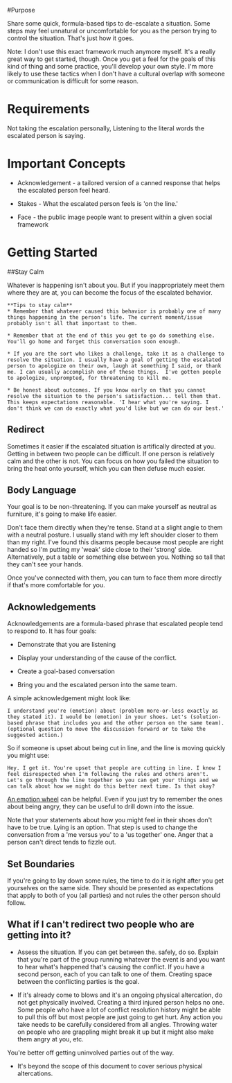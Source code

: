 #Purpose 

Share some quick, formula-based tips to de-escalate a situation. Some steps may feel unnatural or uncomfortable for you as the person trying to control the situation. That's just how it goes. 


Note: I don't use this exact framework much anymore myself. It's a really great way to get started, though. Once you get a feel for the goals of this kind of thing and some practice, you'll develop your own style. I'm more likely to use these tactics when I don't have a cultural overlap with someone or communication is difficult for some reason. 

# Requirements 

Not taking the escalation personally, Listening to the literal words the escalated person is saying. 

# Important Concepts

* Acknowledgement - a tailored version of a canned response that helps the escalated person feel heard.

* Stakes - What the escalated person feels is 'on the line.' 

* Face - the public image people want to present within a given social framework

# Getting Started

##Stay Calm 

Whatever is happening isn't about you. But if you inappropriately meet them where they are at, you can become the focus of the escalated behavior.

    **Tips to stay calm**
    * Remember that whatever caused this behavior is probably one of many things happening in the person's life. The current moment/issue probably isn't all that important to them. 

    * Remember that at the end of this you get to go do something else. You'll go home and forget this conversation soon enough. 

    * If you are the sort who likes a challenge, take it as a challenge to resolve the situation. I usually have a goal of getting the escalated person to apologize on their own, laugh at something I said, or thank me. I can usually accomplish one of these things.  I've gotten people to apologize, unprompted, for threatening to kill me. 

    * Be honest about outcomes. If you know early on that you cannot resolve the situation to the person's satisfaction... tell them that. This keeps expectations reasonable. 'I hear what you're saying. I don't think we can do exactly what you'd like but we can do our best.' 

## Redirect

Sometimes it easier if the escalated situation is artifically directed at you. Getting in between two people can be difficult. If one person is relatively calm and the other is not. You can focus on how you failed the situation to bring the heat onto yourself, which you can then defuse much easier. 

## Body Language 

Your goal is to be non-threatening. If you can make yourself as neutral as furniture, it's going to make life easier. 

Don't face them directly when they're tense. Stand at a slight angle to them with a neutral posture. I usually stand with my left shoulder closer to them than my right. I've found this disarms people because most people are right handed so I'm putting my 'weak' side close to their 'strong' side. Alternatively, put a table or something else between you. Nothing so tall that they can't see your hands. 

Once you've connected with them, you can turn to face them more directly if that's more comfortable for you.

## Acknowledgements

Acknowledgements are a formula-based phrase that escalated people tend to respond to. It has four goals:

   * Demonstrate that you are listening 

   * Display your understanding of the cause of the conflict.

   * Create a goal-based conversation 

   * Bring you and the escalated person into the same team. 

A simple acknowledgement might look like:

```I understand you're (emotion) about (problem more-or-less exactly as they stated it). I would be (emotion) in your shoes. Let's (solution-based phrase that includes you and the other person on the same team). (optional question to move the discussion forward or to take the suggested action.)```

So if someone is upset about being cut in line, and the line is moving quickly you might use:

```Hey. I get it. You're upset that people are cutting in line. I know I feel disrespected when I'm following the rules and others aren't. Let's go through the line together so you can get your things and we can talk about how we might do this better next time. Is that okay?```

[An emotion wheel](https://www.reddit.com/media?url=https%3A%2F%2Fexternal-preview.redd.it%2Femotional-wheel-a-resource-for-better-understanding-emotions-v0-HopRGhzMiGi9RriTf0qI17ekK_Pbye-nCRWI03oBoGE.jpg) can be helpful. Even if you just try to remember the ones about being angry, they can be useful to drill down into the issue.

Note that your statements about how you might feel in their shoes don't have to be true. Lying is an option. That step is used to change the conversation from a 'me versus you' to a 'us together' one. Anger that a person can't direct tends to fizzle out.

## Set Boundaries 

If you're going to lay down some rules, the time to do it is right after you get yourselves on the same side. They should be presented as expectations that apply to both of you (all parties) and not rules the other person should follow. 

## What if I can't redirect two people who are getting into it?

* Assess the situation. If you can get between the. safely, do so. Explain that you're part of the group running whatever the event is and you want to hear what's happened that's causing the conflict. If you have a second person, each of you can talk to one of them. Creating space between the conflicting parties is the goal. 

* If it's already come to blows and it's an ongoing physical altercation, do not get physically involved. Creating a third injured person helps no one. Some people who have a lot of conflict resolution history might be able to pull this off but most people are just going to get hurt. Any action you take needs to be carefully considered from all angles. Throwing water on people who are grappling might break it up but it might also make them angry at you, etc. 

You're better off getting uninvolved parties out of the way.

* It's beyond the scope of this document to cover serious physical altercations. 








